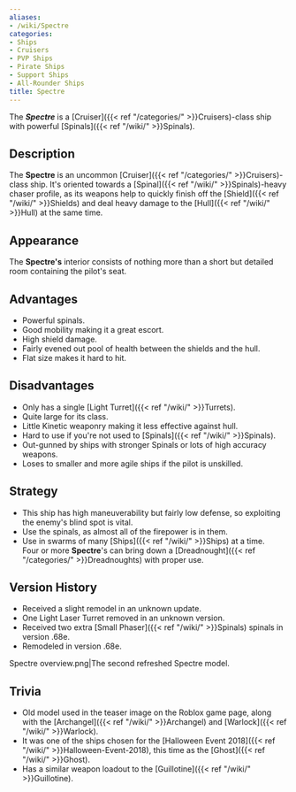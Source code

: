 ```yaml
---
aliases:
- /wiki/Spectre
categories:
- Ships
- Cruisers
- PVP Ships
- Pirate Ships
- Support Ships
- All-Rounder Ships
title: Spectre
---
```


The **_Spectre_** is a [Cruiser]({{< ref "/categories/" >}}Cruisers)-class ship with powerful [Spinals]({{< ref "/wiki/" >}}Spinals).

## Description

The **Spectre** is an uncommon [Cruiser]({{< ref "/categories/" >}}Cruisers)-class ship. It's oriented towards a [Spinal]({{< ref "/wiki/" >}}Spinals)-heavy chaser profile, as its weapons help to quickly finish off the [Shield]({{< ref "/wiki/" >}}Shields) and deal heavy damage to the [Hull]({{< ref "/wiki/" >}}Hull) at the same time.

## Appearance

The **Spectre's** interior consists of nothing more than a short but detailed room containing the pilot's seat.

## Advantages

- Powerful spinals.
- Good mobility making it a great escort.
- High shield damage.
- Fairly evened out pool of health between the shields and the hull.
- Flat size makes it hard to hit.

## Disadvantages

- Only has a single [Light Turret]({{< ref "/wiki/" >}}Turrets).
- Quite large for its class.
- Little Kinetic weaponry making it less effective against hull.
- Hard to use if you're not used to [Spinals]({{< ref "/wiki/" >}}Spinals).
- Out-gunned by ships with stronger Spinals or lots of high accuracy weapons.
- Loses to smaller and more agile ships if the pilot is unskilled.

## Strategy

- This ship has high maneuverability but fairly low defense, so exploiting the enemy's blind spot is vital.
- Use the spinals, as almost all of the firepower is in them.
- Use in swarms of many [Ships]({{< ref "/wiki/" >}}Ships) at a time. Four or more **Spectre**'s can bring down a [Dreadnought]({{< ref "/categories/" >}}Dreadnoughts) with proper use.

## Version History 

- Received a slight remodel in an unknown update.
- One Light Laser Turret removed in an unknown version.
- Received two extra [Small Phaser]({{< ref "/wiki/" >}}Spinals) spinals in version .68e.
- Remodeled in version .68e.

Spectre overview.png|The second refreshed Spectre model.

## Trivia

- Old model used in the teaser image on the Roblox game page, along with the [Archangel]({{< ref "/wiki/" >}}Archangel) and [Warlock]({{< ref "/wiki/" >}}Warlock).
- It was one of the ships chosen for the [Halloween Event 2018]({{< ref "/wiki/" >}}Halloween-Event-2018), this time as the [Ghost]({{< ref "/wiki/" >}}Ghost).
- Has a similar weapon loadout to the [Guillotine]({{< ref "/wiki/" >}}Guillotine).